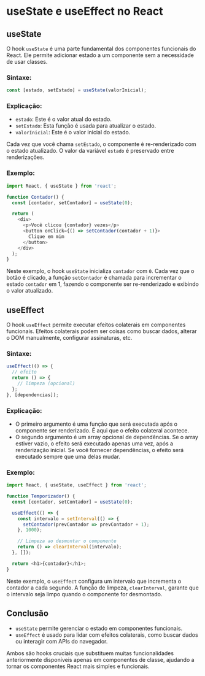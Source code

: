 
# useState e useEffect no React

## useState

O hook `useState` é uma parte fundamental dos componentes funcionais do React. Ele permite adicionar estado a um componente sem a necessidade de usar classes.

### Sintaxe:
```js
const [estado, setEstado] = useState(valorInicial);
```

### Explicação:
- `estado`: Este é o valor atual do estado.
- `setEstado`: Esta função é usada para atualizar o estado.
- `valorInicial`: Este é o valor inicial do estado.

Cada vez que você chama `setEstado`, o componente é re-renderizado com o estado atualizado. O valor da variável `estado` é preservado entre renderizações.

### Exemplo:
```js
import React, { useState } from 'react';

function Contador() {
  const [contador, setContador] = useState(0);

  return (
    <div>
      <p>Você clicou {contador} vezes</p>
      <button onClick={() => setContador(contador + 1)}>
        Clique em mim
      </button>
    </div>
  );
}
```

Neste exemplo, o hook `useState` inicializa `contador` com `0`. Cada vez que o botão é clicado, a função `setContador` é chamada para incrementar o estado `contador` em 1, fazendo o componente ser re-renderizado e exibindo o valor atualizado.

## useEffect

O hook `useEffect` permite executar efeitos colaterais em componentes funcionais. Efeitos colaterais podem ser coisas como buscar dados, alterar o DOM manualmente, configurar assinaturas, etc.

### Sintaxe:
```js
useEffect(() => {
  // efeito
  return () => {
    // limpeza (opcional)
  };
}, [dependencias]);
```

### Explicação:
- O primeiro argumento é uma função que será executada após o componente ser renderizado. É aqui que o efeito colateral acontece.
- O segundo argumento é um array opcional de dependências. Se o array estiver vazio, o efeito será executado apenas uma vez, após a renderização inicial. Se você fornecer dependências, o efeito será executado sempre que uma delas mudar.

### Exemplo:
```js
import React, { useState, useEffect } from 'react';

function Temporizador() {
  const [contador, setContador] = useState(0);

  useEffect(() => {
    const intervalo = setInterval(() => {
      setContador(prevContador => prevContador + 1);
    }, 1000);

    // Limpeza ao desmontar o componente
    return () => clearInterval(intervalo);
  }, []);

  return <h1>{contador}</h1>;
}
```

Neste exemplo, o `useEffect` configura um intervalo que incrementa o contador a cada segundo. A função de limpeza, `clearInterval`, garante que o intervalo seja limpo quando o componente for desmontado.

## Conclusão

- `useState` permite gerenciar o estado em componentes funcionais.
- `useEffect` é usado para lidar com efeitos colaterais, como buscar dados ou interagir com APIs do navegador.

Ambos são hooks cruciais que substituem muitas funcionalidades anteriormente disponíveis apenas em componentes de classe, ajudando a tornar os componentes React mais simples e funcionais.